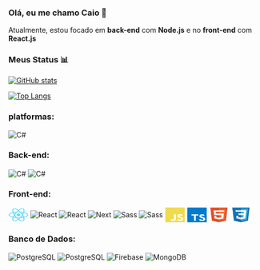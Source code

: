 ### Olá, eu me chamo Caio 👋
Atualmente, estou focado em **back-end** com **Node.js** e no **front-end** com **React.js**

### Meus Status 📊

[![GitHub stats](https://github-readme-stats.vercel.app/api?username=csena-dev&show_icons=true&theme=dark&include_all_commits=true&count_private=true)](https://github.com/csena-dev)

[![Top Langs](https://github-readme-stats.vercel.app/api/top-langs/?username=csena-dev&layout=compact&langs_count=7&theme=dark)](https://github.com/csena-dev)

### platformas:
<div style="display: inline_block">
     <img align="center" alt="C#" height="30" width="40" src="https://cdn.jsdelivr.net/gh/devicons/devicon@latest/icons/vscode/vscode-original.svg">
          
</div>

### Back-end:
<div style="display: inline_block">
  <img align="center" alt="C#" height="30" width="40" src="https://cdn.jsdelivr.net/gh/devicons/devicon/icons/csharp/csharp-original.svg">
  <img align="center" alt="C#" height="30" width="40" src="https://cdn.jsdelivr.net/gh/devicons/devicon@latest/icons/typescript/typescript-original.svg" />
          
       
</div>


### Front-end:
<div style="display: inline_block">
  <img align="center" alt="React" height="30" width="40" src="https://raw.githubusercontent.com/devicons/devicon/master/icons/react/react-original.svg">
  <img align="center" alt="React" height="30" width="40" src="https://cdn.jsdelivr.net/gh/devicons/devicon@latest/icons/storybook/storybook-original.svg">
  <img align="center" alt="React" height="30" width="40" src="https://cdn.jsdelivr.net/gh/devicons/devicon@latest/icons/cypressio/cypressio-original.svg">
  <img align="center" alt="Next" height="30" width="40" src="https://cdn.jsdelivr.net/gh/devicons/devicon/icons/nextjs/nextjs-original.svg">
  <img align="center" alt="Sass" height="30" width="40" src="https://cdn.jsdelivr.net/gh/devicons/devicon/icons/sass/sass-original.svg">
  <img align="center" alt="Sass" height="30" width="40" src="https://cdn.jsdelivr.net/gh/devicons/devicon@latest/icons/tailwindcss/tailwindcss-original.svg">
  <img align="center" alt="JS" height="30" width="40" src="https://raw.githubusercontent.com/devicons/devicon/master/icons/javascript/javascript-plain.svg">
  <img align="center" alt="TS" height="30" width="40" src="https://raw.githubusercontent.com/devicons/devicon/master/icons/typescript/typescript-plain.svg">
  <img align="center" alt="HTML" height="30" width="40" src="https://raw.githubusercontent.com/devicons/devicon/master/icons/html5/html5-original.svg">
  <img align="center" alt="CSS" height="30" width="40" src="https://raw.githubusercontent.com/devicons/devicon/master/icons/css3/css3-original.svg">
</div>


### Banco de Dados:
<div style="display: inline_block">
  <img align="center" alt="PostgreSQL" height="30" width="40" src="https://cdn.jsdelivr.net/gh/devicons/devicon/icons/postgresql/postgresql-original.svg" />
  <img align="center" alt="PostgreSQL" height="30" width="40" src="https://cdn.jsdelivr.net/gh/devicons/devicon@latest/icons/mysql/mysql-original.svg" />
  <img align="center" alt="Firebase" height="30" width="40" src="https://cdn.jsdelivr.net/gh/devicons/devicon/icons/firebase/firebase-plain.svg" />
  <img align="center" alt="MongoDB" height="30" width="40" src="https://cdn.jsdelivr.net/gh/devicons/devicon/icons/mongodb/mongodb-original.svg" />          
</div>
